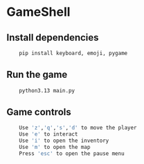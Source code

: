 # GameShell

## Install dependencies

```bash
    pip install keyboard, emoji, pygame
```

## Run the game

```bash
    python3.13 main.py
```

## Game controls

```bash
    Use 'z','q','s','d' to move the player
    Use 'e' to interact
    Use 'i' to open the inventory
    Use 'm' to open the map
    Press 'esc' to open the pause menu
```

